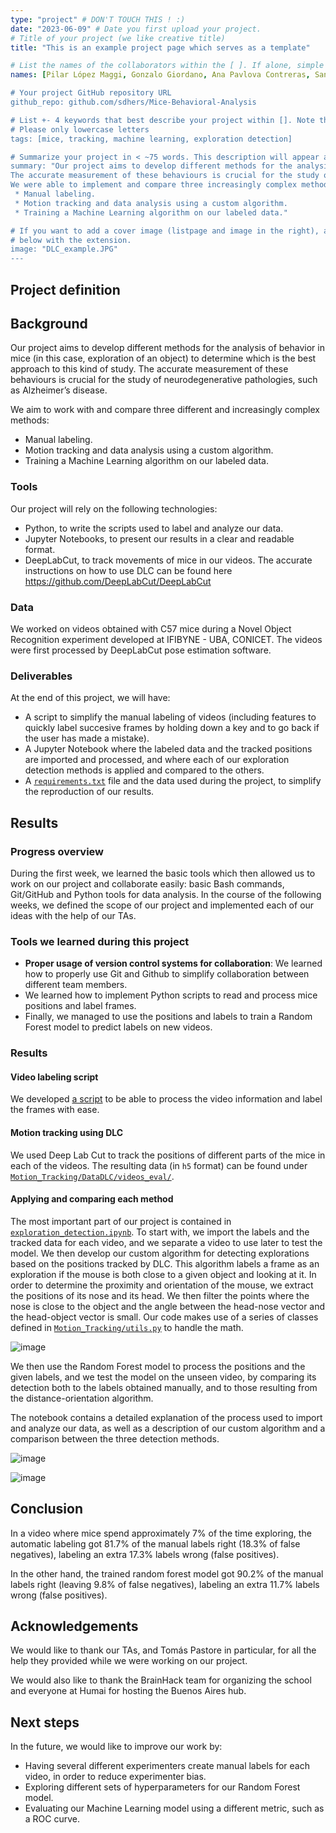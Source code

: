 ```yaml
---
type: "project" # DON'T TOUCH THIS ! :)
date: "2023-06-09" # Date you first upload your project.
# Title of your project (we like creative title)
title: "This is an example project page which serves as a template"

# List the names of the collaborators within the [ ]. If alone, simple put your name within []
names: [Pilar López Maggi, Gonzalo Giordano, Ana Pavlova Contreras, Santiago D'hers]

# Your project GitHub repository URL
github_repo: github.com/sdhers/Mice-Behavioral-Analysis

# List +- 4 keywords that best describe your project within []. Note that the project summary also involves a number of key words. Those are listed on top of the [github repository](https://github.com/PSY6983-2021/project_template), click `manage topics`.
# Please only lowercase letters
tags: [mice, tracking, machine learning, exploration detection]

# Summarize your project in < ~75 words. This description will appear at the top of your page and on the list page with other projects.
summary: "Our project aims to develop different methods for the analysis of behavior in mice (in this case, exploration of an object) to determine which is the best approach to this kind of study.
The accurate measurement of these behaviours is crucial for the study of neurodegenerative pathologies, such as Alzheimer’s disease.
We were able to implement and compare three increasingly complex methods to determine exploration time.
 * Manual labeling.
 * Motion tracking and data analysis using a custom algorithm.
 * Training a Machine Learning algorithm on our labeled data."

# If you want to add a cover image (listpage and image in the right), add it to your directory and indicate the name
# below with the extension.
image: "DLC_example.JPG"
---
```

<!-- This is an html comment and this won't appear in the rendered page. You are now editing the "content" area, the core of your description. Everything that you can do in markdown is allowed below. We added a couple of comments to guide your through documenting your progress. -->

## Project definition

## Background

Our project aims to develop different methods for the analysis of behavior in mice (in this case, exploration of an object) to determine which is the best approach to this kind of study. The accurate measurement of these behaviours is crucial for the study of neurodegenerative pathologies, such as Alzheimer’s disease.

We aim to work with and compare three different and increasingly complex methods:

* Manual labeling.
* Motion tracking and data analysis using a custom algorithm.
* Training a Machine Learning algorithm on our labeled data.

### Tools

Our project will rely on the following technologies:

 * Python, to write the scripts used to label and analyze our data.
 * Jupyter Notebooks, to present our results in a clear and readable format.
 * DeepLabCut, to track movements of mice in our videos. The accurate instructions on how to use DLC can be found here https://github.com/DeepLabCut/DeepLabCut

### Data

We worked on videos obtained with C57 mice during a Novel Object Recognition experiment developed at IFIBYNE - UBA, CONICET. The videos were first processed by DeepLabCut pose estimation software.

### Deliverables

At the end of this project, we will have:
 - A script to simplify the manual labeling of videos (including features to quickly label succesive frames by holding down a key and to go back if the user has made a mistake).
 - A Jupyter Notebook where the labeled data and the tracked positions are imported and processed, and where each of our exploration detection methods is applied and compared to the others.
 - A [`requirements.txt`](./requirements.txt) file and the data used during the project, to simplify the reproduction of our results.

## Results

### Progress overview

During the first week, we learned the basic tools which then allowed us to work on our project and collaborate easily: basic Bash commands, Git/GitHub and Python tools for data analysis. In the course of the following weeks, we defined the scope of our project and implemented each of our ideas with the help of our TAs.

### Tools we learned during this project

 * **Proper usage of version control systems for collaboration**: We learned how to properly use Git and Github to simplify collaboration between different team members.
 * We learned how to implement Python scripts to read and process mice positions and label frames.
 * Finally, we managed to use the positions and labels to train a Random Forest model to predict labels on new videos.

### Results

#### Video labeling script

We developed [a script](./Video_Processing/Label_videos.py) to be able to process the video information and label the frames with ease.

#### Motion tracking using DLC

We used Deep Lab Cut to track the positions of different parts of the mice in each of the videos. The resulting data (in `h5` format) can be found under [`Motion_Tracking/DataDLC/videos_eval/`](./Motion_Tracking/DataDLC/videos_eval/).

#### Applying and comparing each method

The most important part of our project is contained in [`exploration_detection.ipynb`](./Motion_Tracking/exploration_detection.ipynb). To start with, we import the labels and the tracked data for each video, and we separate a video to use later to test the model. We then develop our custom algorithm for detecting explorations based on the positions tracked by DLC. This algorithm labels a frame as an exploration if the mouse is both close to a given object and looking at it. In order to determine the proximity and orientation of the mouse, we extract the positions of its nose and its head. We then filter the points where the nose is close to the object and the angle between the head-nose vector and the head-object vector is small. Our code makes use of a series of classes defined in [`Motion_Tracking/utils.py`](./Motion_Tracking/utils.py) to handle the math.

![image](./Criteria.png)

We then use the Random Forest model to process the positions and the given labels, and we test the model on the unseen video, by comparing its detection both to the labels obtained manually, and to those resulting from the distance-orientation algorithm.

The notebook contains a detailed explanation of the process used to import and analyze our data, as well as a description of our custom algorithm and a comparison between the three detection methods.

![image](./FrameperFrame.png)

![image](./Angle.png)

## Conclusion
In a video where mice spend approximately 7% of the time exploring, the automatic labeling got 81.7% of the manual labels right (18.3% of false negatives), labeling an extra 17.3% labels wrong (false positives).

In the other hand, the trained random forest model got 90.2% of the manual labels right (leaving 9.8% of false negatives), labeling an extra 11.7% labels wrong (false positives).

## Acknowledgements

We would like to thank our TAs, and Tomás Pastore in particular, for all the help they provided while we were working on our project.

We would also like to thank the BrainHack team for organizing the school and everyone at Humai for hosting the Buenos Aires hub.

## Next steps

In the future, we would like to improve our work by:

- Having several different experimenters create manual labels for each video, in order to reduce experimenter bias.
- Exploring different sets of hyperparameters for our Random Forest model.
- Evaluating our Machine Learning model using a different metric, such as a ROC curve.


